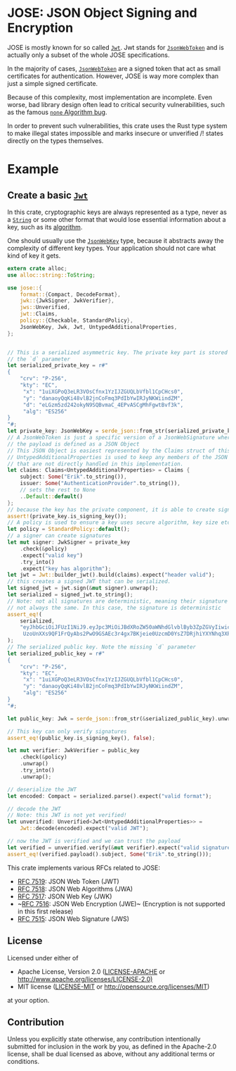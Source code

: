 # **JOSE**: JSON Object Signing and Encryption

JOSE is mostly known for so called [`Jwt`]. Jwt stands for [`JsonWebToken`]
and is actually only a subset of the whole JOSE specifications.

In the majority of cases, [`JsonWebToken`] are a signed token that act as
small certificates for authentication. However, JOSE is way more complex
than just a simple signed certificate.

Because of this complexity, most implementation are incomplete. Even worse,
bad library design often lead to critical security vulnerabilities, such as
the famous [`none` Algorithm bug][1].

In order to prevent such vulnerabilities, this crate uses the Rust type
system to make illegal states impossible and marks insecure or unverified
/! states directly on the types themselves.

# Example

## Create a basic [`Jwt`]

In this crate, cryptographic keys are always represented as a type, never as
a [`String`] or some other format that would lose essential information
about a key, such as its [algorithm](crate::jwa::JsonWebAlgorithm).

One should usually use the [`JsonWebKey`] type, because it abstracts away
the complexity of different key types. Your application should not care
what kind of key it gets.


```rust
extern crate alloc;
use alloc::string::ToString;

use jose::{
    format::{Compact, DecodeFormat},
    jwk::{JwkSigner, JwkVerifier},
    jws::Unverified,
    jwt::Claims,
    policy::{Checkable, StandardPolicy},
    JsonWebKey, Jwk, Jwt, UntypedAdditionalProperties,
};


// This is a serialized asymmetric key. The private key part is stored in
// the `d` parameter
let serialized_private_key = r#"
{
    "crv": "P-256",
    "kty": "EC",
     "x": "1uiXGPoQ3eLR3VOsCfnx1YzIJZGUQLbVfbl1CpCHcs0",
     "y": "danaoyQqKi48vlB2jnCoFmq3PdIbYwIRJyNKWiindZM",
     "d": "eLGzm5zd242okyN9SQBvmaC_4EPvASCgMhFgwtBvf3k",
     "alg": "ES256"
}
"#;
let private_key: JsonWebKey = serde_json::from_str(serialized_private_key).expect("valid key");
// A JsonWebToken is just a specific version of a JsonWebSignature where
// the payload is defined as a JSON Object
// This JSON Object is easiest represented by the Claims struct of this crate.
// UntypedAdditionalProperties is used to keep any members of the JSON Object
// that are not directly handled in this implementation.
let claims: Claims<UntypedAdditionalProperties> = Claims {
    subject: Some("Erik".to_string()),
    issuer: Some("AuthenticationProvider".to_string()),
    // sets the rest to None
    ..Default::default()
};
// because the key has the private component, it is able to create signatures
assert!(private_key.is_signing_key());
// A policy is used to ensure a key uses secure algorithm, key size etc.
let policy = StandardPolicy::default();
// a signer can create signatures
let mut signer: JwkSigner = private_key
    .check(&policy)
    .expect("valid key")
    .try_into()
    .expect("key has algorithm");
let jwt = Jwt::builder_jwt().build(claims).expect("header valid");
// this creates a signed JWT that can be serialized.
let signed_jwt = jwt.sign(&mut signer).unwrap();
let serialized = signed_jwt.to_string();
// Note: not all signatures are deterministic, meaning their signature is
// not always the same. In this case, the signature is deterministic
assert_eq!(
    serialized,
    "eyJhbGciOiJFUzI1NiJ9.eyJpc3MiOiJBdXRoZW50aWNhdGlvblByb3ZpZGVyIiwic3ViIjoiRXJpayJ9.\
     UzoUnXXs9QF1FrQyAbs2PwO9GSAEc3r4gx7BKjeie0UzcmD0YsZ7DRjhiYXYNhq3XPRQ0E0_bIGA4OH9xjPNlw"
);
// The serialized public key. Note the missing `d` parameter
let serialized_public_key = r#"
{
    "crv": "P-256",
    "kty": "EC",
     "x": "1uiXGPoQ3eLR3VOsCfnx1YzIJZGUQLbVfbl1CpCHcs0",
     "y": "danaoyQqKi48vlB2jnCoFmq3PdIbYwIRJyNKWiindZM",
     "alg": "ES256"
}
"#;

let public_key: Jwk = serde_json::from_str(&serialized_public_key).unwrap();

// This key can only verify signatures
assert_eq!(public_key.is_signing_key(), false);

let mut verifier: JwkVerifier = public_key
    .check(&policy)
    .unwrap()
    .try_into()
    .unwrap();

// deserialize the JWT
let encoded: Compact = serialized.parse().expect("valid format");

// decode the JWT
// Note: this JWT is not yet verified!
let unverified: Unverified<Jwt<UntypedAdditionalProperties>> =
    Jwt::decode(encoded).expect("valid JWT");

// now the JWT is verified and we can trust the payload
let verified = unverified.verify(&mut verifier).expect("valid signature");
assert_eq!(verified.payload().subject, Some("Erik".to_string()));
```

This crate implements various RFCs related to JOSE:

- [RFC 7519]: JSON Web Token (JWT)
- [RFC 7518]: JSON Web Algorithms (JWA)
- [RFC 7517]: JSON Web Key (JWK)
- ~[RFC 7516]: JSON Web Encryption (JWE)~ (Encryption is not supported in
  this first release)
- [RFC 7515]: JSON Web Signature (JWS)

[1]: <https://auth0.com/blog/critical-vulnerabilities-in-json-web-token-libraries/>
[RFC 7519]: <https://datatracker.ietf.org/doc/html/rfc7519>
[RFC 7518]: <https://datatracker.ietf.org/doc/html/rfc7518>
[RFC 7517]: <https://datatracker.ietf.org/doc/html/rfc7517>
[RFC 7516]: <https://datatracker.ietf.org/doc/html/rfc7516>
[RFC 7515]: <https://datatracker.ietf.org/doc/html/rfc7515>

[`Jwt`]: <https://docs.rs/jose/latest/jose/type.Jwt.html>
[`JsonWebToken`]: <https://docs.rs/jose/latest/jose/type.JsonWebToken.html>
[`JsonWebKey`]: <https://docs.rs/jose/latest/jose/struct.JsonWebKey.html>
[`String`]: <https://doc.rust-lang.org/nightly/std/string/struct.String.html>



## License

Licensed under either of

 * Apache License, Version 2.0
   ([LICENSE-APACHE](LICENSE-APACHE) or <http://www.apache.org/licenses/LICENSE-2.0)>
 * MIT license
   ([LICENSE-MIT](LICENSE-MIT) or <http://opensource.org/licenses/MIT>)

at your option.

## Contribution

Unless you explicitly state otherwise, any contribution intentionally submitted
for inclusion in the work by you, as defined in the Apache-2.0 license, shall be
dual licensed as above, without any additional terms or conditions.


